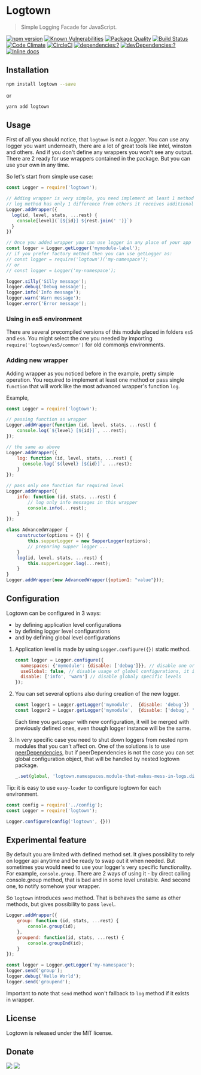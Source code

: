 # Logtown

> Simple Logging Facade for JavaScript.

[![npm version](https://badge.fury.io/js/logtown.svg)](https://www.npmjs.com/package/logtown)
[![Known Vulnerabilities](https://snyk.io/test/github/logtown/logtown/badge.svg)](https://snyk.io/test/github/logtown/logtown)
[![Package Quality](http://npm.packagequality.com/badge/logtown.png)](http://packagequality.com/#?package=logtown)
[![Build Status](https://travis-ci.org/logtown/logtown.svg?branch=master)](https://travis-ci.org/logtown/logtown)
[![Code Climate](https://codeclimate.com/github/logtown/logtown/badges/gpa.svg)](https://codeclimate.com/github/logtown/logtown)
[![CircleCI](https://circleci.com/gh/logtown/logtown/tree/master.svg?style=svg)](https://circleci.com/gh/logtown/logtown/tree/master)
[![dependencies:?](https://img.shields.io/david/logtown/logtown.svg)](https://david-dm.org/logtown/logtown)
[![devDependencies:?](https://img.shields.io/david/dev/logtown/logtown.svg?style=flat)](https://david-dm.org/logtown/logtown)
[![Inline docs](http://inch-ci.org/github/logtown/logtown.svg?branch=master)](http://inch-ci.org/github/logtown/logtown)

## Installation

```bash
npm install logtown --save
```

or 

```bash
yarn add logtown
```

## Usage

First of all you should notice, that `logtown` is not a *logger*. You can use any logger you want underneath, there are a 
lot of great tools like intel, winston and others.
And if you don't define any wrappers you won't see any output. There are 2 ready for use wrappers contained in the 
package. But you can use your own in any time.

So let's start from simple use case:
```javascript
const Logger = require('logtown');

// Adding wrapper is very simple, you need implement at least 1 method from this array ['log', 'silly', 'debug', 'info', 'warn', 'error']
// log method has only 1 difference from others it receives additional *level* parameter
Logger.addWrapper({
  log(id, level, stats, ...rest) {
    console[level](`[${id}] ${rest.join(' ')}`)
  }
})

// Once you added wrapper you can use logger in any place of your app
const logger = Logger.getLogger('mymodule-label');
// if you prefer factory method then you can use getLogger as:
// const logger = require('logtown')('my-namespace');
// or 
// const logger = Logger('my-namespace');

logger.silly('Silly message');
logger.debug('Debug message');
logger.info('Info message');
logger.warn('Warn message');
logger.error('Error message');
```

### Using in es5 environment

There are several precompiled versions of this module placed in folders `es5` and `es6`. You might select the one you
needed by importing `require('logtown/es5/common')` for old commonjs environments.
 
### Adding new wrapper

Adding wrapper as you noticed before in the example, pretty simple operation. You required to implement at least one 
method or pass single `function` that will work like the most advanced wrapper's function `log`.

Example,
```javascript
const Logger = require('logtown');

// passing function as wrapper
Logger.addWrapper(function (id, level, stats, ...rest) {
    console.log(`${level} [${id}]`, ...rest);
});

// the same as above
Logger.addWrapper({
    log: function (id, level, stats, ...rest) {
      console.log(`${level} [${id}]`, ...rest);    
    }
});

// pass only one function for required level
Logger.addWrapper({
    info: function (id, stats, ...rest) {
        // log only info messages in this wrapper
        console.info(...rest);
    }
});

class AdvancedWrapper {
    constructor(options = {}) {
        this.supperLogger = new SupperLogger(options);
        // preparing supper logger ...
    }
    log(id, level, stats, ...rest) {
        this.supperLogger.log(...rest);
    }
}
Logger.addWrapper(new AdvancedWrapper({option1: "value"}));
```

## Configuration

Logtown can be configured in 3 ways: 
 
 * by defining application level configurations
 * by defining logger level configurations
 * and by defining global level configurations


 1. Application level is made by using `Logger.configure({})` static method.

    ```javascript
    const logger = Logger.configure({
      namespaces: {'mymodule': {disable: ['debug']}}, // disable one or more level for specific namespace
      useGlobal: false, // disable usage of global configurations, it is enabled by default
      disable: ['info', 'warn'] // disable globaly specific levels
    });
    ```
    
 2. You can set several options also during creation of the new logger.

    ```javascript
    const logger1 = Logger.getLogger('mymodule',  {disable: 'debug'})
    const logger2 = Logger.getLogger('mymodule',  {disable: ['debug', 'info']})
    ```
  
    Each time you `getLogger` with new configuration, it will be merged with previously defined ones, 
    even though logger instance will be the same. 

 3. In very specific case you need to shut down loggers from nested npm modules that you can't affect on. One of the solutions 
 is to use [peerDependencies](https://docs.npmjs.com/files/package.json#peerdependencies), but if peerDependencies is 
 not the case you can set global configuration object, that will be handled by nested logtown package.
 
     ```javascript
     _.set(global, 'logtown.namespaces.module-that-makes-mess-in-logs.disable', ['silly', 'debug']);
     ```
 
Tip: it is easy to use `easy-loader` to configure logtown for each environment.

```javascript
const config = require('../config');
const Logger = require('logtown');

Logger.configure(config('logtown', {}))
```

## Experimental feature

By default you are limited with defined method set. It gives possibility to rely on logger api anytime and be ready to
swap out it when needed. But sometimes you would need to use your logger's very specific functionality. For example,
`console.group`. There are 2 ways of using it - by direct calling console.group method, that is bad and in some level 
unstable. And second one, to notify somehow your wrapper.

So `logtown` introduces `send` method. That is behaves the same as other methods, but gives possibility to pass `level`.

```javascript
Logger.addWrapper({
    group: function (id, stats, ...rest) {
        console.group(id);
    },
    groupend: function(id, stats, ...rest) {
        console.groupEnd(id);
    }
});

const logger = Logger.getLogger('my-namespace');
logger.send('group');
logger.debug('Hello World');
logger.send('groupend');
```

Important to note that `send` method won't fallback to `log` method if it exists in wrapper.

## License

Logtown is released under the MIT license.

## Donate

[![](https://img.shields.io/badge/patreon-donate-yellow.svg)](https://www.patreon.com/red_rabbit)
[![](https://img.shields.io/badge/flattr-donate-yellow.svg)](https://flattr.com/profile/red_rabbit)

